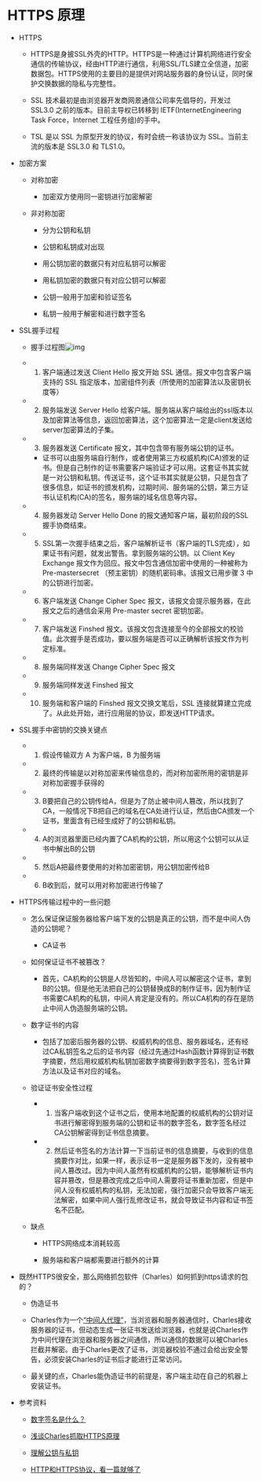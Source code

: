# HTTPS 原理

- HTTPS

  - HTTPS是身披SSL外壳的HTTP。HTTPS是一种通过计算机网络进行安全通信的传输协议，经由HTTP进行通信，利用SSL/TLS建立全信道，加密数据包。HTTPS使用的主要目的是提供对网站服务器的身份认证，同时保护交换数据的隐私与完整性。

  - SSL 技术最初是由浏览器开发商网景通信公司率先倡导的，开发过 SSL3.0 之前的版本。目前主导权已转移到 IETF(InternetEngineering Task Force，Internet 工程任务组)的手中。

  - TSL 是以 SSL 为原型开发的协议，有时会统一称该协议为 SSL。当前主流的版本是 SSL3.0 和 TLS1.0。

- 加密方案

  - 对称加密
    - 加密双方使用同一密钥进行加密解密

  - 非对称加密

    - 分为公钥和私钥

    - 公钥和私钥成对出现

    - 用公钥加密的数据只有对应私钥可以解密

    - 用私钥加密的数据只有对应公钥可以解密

    - 公钥一般用于加密和验证签名

    - 私钥一般用于解密和进行数字签名

- SSL握手过程

  - 握手过程图![img](https://api2.mubu.com/v3/document_image/acc32aa3-1105-4861-a463-33b78bde127d-5127810.jpg)

  - 1. 客户端通过发送 Client Hello 报文开始 SSL 通信。报文中包含客户端支持的 SSL 指定版本，加密组件列表（所使用的加密算法以及密钥长度等）

  - 2. 服务端发送 Server Hello 给客户端。服务端从客户端给出的ssl版本以及加密算法等信息，返回加密算法，这个加密算法一定是client发送给server加密算法的子集。

  - 3. 服务器发送 Certificate 报文，其中包含带有服务端公钥的证书。
    - 证书可以由服务端自行制作，或者使用第三方权威机构(CA)颁发的证书。但是自己制作的证书需要客户端验证才可以用。这套证书其实就是一对公钥和私钥。传送证书，这个证书其实就是公钥，只是包含了很多信息，如证书的颁发机构，过期时间、服务端的公钥，第三方证书认证机构(CA)的签名，服务端的域名信息等内容。

  - 4. 服务器发动 Server Hello Done 的报文通知客户端，最初阶段的SSL握手协商结束。

  - 5. SSL第一次握手结束之后，客户端解析证书（客户端的TLS完成），如果证书有问题，就发出警告。拿到服务端的公钥。以 Client Key Exchange 报文作为回应。报文中包含通信加密中使用的一种被称为 Pre-mastersecret （预主密钥）的随机密码串。该报文已用步骤 3 中的公钥进行加密。

  - 6. 客户端发送 Change Cipher Spec 报文，该报文会提示服务器，在此报文之后的通信会采用 Pre-master secret 密钥加密。

  - 7. 客户端发送 Finshed 报文。该报文包含连接至今的全部报文的校验值。此次握手是否成功，要以服务端是否可以正确解析该报文作为判定标准。

  - 8. 服务端同样发送 Change Cipher Spec 报文

  - 9. 服务端同样发送 Finshed 报文

  - 10. 服务端和客户端的 Finshed 报文交换文笔后，SSL 连接就算建立完成了。从此处开始，进行应用层的协议，即发送HTTP请求。

- SSL握手中密钥的交换关键点

  - 1. 假设传输双方 A 为客户端，B 为服务端

  - 2. 最终的传输是以对称加密来传输信息的，而对称加密所用的密钥是非对称加密握手获得的

  - 3. B要把自己的公钥传给A，但是为了防止被中间人篡改，所以找到了CA，一般情况下B把自己的域名在CA处进行认证，然后由CA颁发一个证书，里面含有已经生成好了的公钥和私钥。

  - 4. A的浏览器里面已经内置了CA机构的公钥，所以用这个公钥可以从证书中解出B的公钥

  - 5. 然后A把最终要使用的对称加密密钥，用公钥加密传给B

  - 6. B收到后，就可以用对称加密进行传输了

- HTTPS传输过程中的一些问题

  - 怎么保证保证服务器给客户端下发的公钥是真正的公钥，而不是中间人伪造的公钥呢？
    - CA证书

  - 如何保证证书不被篡改？
    - 首先，CA机构的公钥是人尽皆知的，中间人可以解密这个证书，拿到B的公钥。但是他无法把自己的公钥替换成B的制作证书，因为制作证书需要CA机构的私钥，中间人肯定是没有的。所以CA机构的存在是防止中间人伪造服务端的公钥。

  - 数字证书的内容
    - 包括了加密后服务器的公钥、权威机构的信息、服务器域名，还有经过CA私钥签名之后的证书内容（经过先通过Hash函数计算得到证书数字摘要，然后用权威机构私钥加密数字摘要得到数字签名)，签名计算方法以及证书对应的域名。

  - 验证证书安全性过程

    - 1. 当客户端收到这个证书之后，使用本地配置的权威机构的公钥对证书进行解密得到服务端的公钥和证书的数字签名，数字签名经过CA公钥解密得到证书信息摘要。

    - 2. 然后证书签名的方法计算一下当前证书的信息摘要，与收到的信息摘要作对比，如果一样，表示证书一定是服务器下发的，没有被中间人篡改过。因为中间人虽然有权威机构的公钥，能够解析证书内容并篡改，但是篡改完成之后中间人需要将证书重新加密，但是中间人没有权威机构的私钥，无法加密，强行加密只会导致客户端无法解密，如果中间人强行乱修改证书，就会导致证书内容和证书签名不匹配。

  - 缺点

    - HTTPS网络成本消耗较高

    - 服务端和客户端都需要进行额外的计算

- 既然HTTPS很安全，那么网络抓包软件（Charles）如何抓到https请求的包的？

  - 伪造证书

  - Charles作为一个[“中间人代理”](https://link.jianshu.com/?t=https://zh.wikipedia.org/wiki/中间人攻击)，当浏览器和服务器通信时，Charles接收服务器的证书，但动态生成一张证书发送给浏览器，也就是说Charles作为中间代理在浏览器和服务器之间通信，所以通信的数据可以被Charles拦截并解密。由于Charles更改了证书，浏览器校验不通过会给出安全警告，必须安装Charles的证书后才能进行正常访问。

  - 最关键的点，Charles能伪造证书的前提是，客户端主动在自己的机器上安装证书。

- 参考资料

  - [数字签名是什么？](http://www.ruanyifeng.com/blog/2011/08/what_is_a_digital_signature.html)

  - [浅谈Charles抓取HTTPS原理 ](https://www.jianshu.com/p/405f9d76f8c4)

  - [理解公钥与私钥](https://songlee24.github.io/2015/05/03/public-key-and-private-key/)

  - [HTTP和HTTPS协议，看一篇就够了 ](https://juejin.im/post/6844903990648389645)